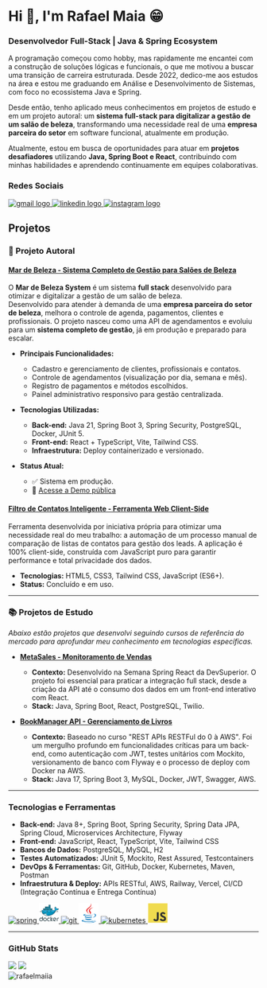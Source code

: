 # Hi 👋, I'm Rafael Maia 😁

### Desenvolvedor Full-Stack | Java & Spring Ecosystem

A programação começou como hobby, mas rapidamente me encantei com a construção de soluções lógicas e funcionais, o que me motivou a buscar uma transição de carreira estruturada. Desde 2022, dedico-me aos estudos na área e estou me graduando em Análise e Desenvolvimento de Sistemas, com foco no ecossistema Java e Spring.

Desde então, tenho aplicado meus conhecimentos em projetos de estudo e em um projeto autoral: um **sistema full-stack para digitalizar a gestão de um salão de beleza**, transformando uma necessidade real de uma **empresa parceira do setor** em software funcional, atualmente em produção.

Atualmente, estou em busca de oportunidades para atuar em **projetos desafiadores** utilizando **Java, Spring Boot e React**, contribuindo com minhas habilidades e aprendendo continuamente em equipes colaborativas.

### Redes Sociais
<div align="left">
  <a href="mailto:rafaelmaia.developer@gmail.com" target="blank">
    <img src="https://img.shields.io/static/v1?message=Gmail&logo=gmail&label=&color=D14836&logoColor=white&labelColor=&style=for-the-badge" height="35" alt="gmail logo"/>
  </a>
  <a href="https://linkedin.com/in/rafaelmaiia" target="blank">
    <img src="https://img.shields.io/static/v1?message=LinkedIn&logo=linkedin&label=&color=0077B5&logoColor=white&labelColor=&style=for-the-badge" height="35" alt="linkedin logo"/>
  </a>
  <a href="https://instagram.com/_rafaelmaiia/" target="blank">
    <img src="https://img.shields.io/static/v1?message=Instagram&logo=instagram&label=&color=E4405F&logoColor=white&labelColor=&style=for-the-badge" height="35" alt="instagram logo"/>
  </a>
</div>

## Projetos

### 🌟 Projeto Autoral

#### [Mar de Beleza - Sistema Completo de Gestão para Salões de Beleza](https://github.com/rafaelmaiia/portfolio-mar-de-beleza)
O **Mar de Beleza System** é um sistema **full stack** desenvolvido para otimizar e digitalizar a gestão de um salão de beleza.  
Desenvolvido para atender à demanda de uma **empresa parceira do setor de beleza**, melhora o controle de agenda, pagamentos, clientes e profissionais. O projeto nasceu como uma API de agendamentos e evoluiu para um **sistema completo de gestão**, já em produção e preparado para escalar.

* **Principais Funcionalidades:**
  * Cadastro e gerenciamento de clientes, profissionais e contatos.
  * Controle de agendamentos (visualização por dia, semana e mês).
  * Registro de pagamentos e métodos escolhidos.
  * Painel administrativo responsivo para gestão centralizada.

* **Tecnologias Utilizadas:**
  * **Back-end:** Java 21, Spring Boot 3, Spring Security, PostgreSQL, Docker, JUnit 5.
  * **Front-end:** React + TypeScript, Vite, Tailwind CSS.
  * **Infraestrutura:** Deploy containerizado e versionado.

* **Status Atual:**
  * ✅ Sistema em produção.
  * 🚀 <a href="https://beauty-manager-demo.vercel.app/" target="_blank">Acesse a Demo pública</a>

#### [Filtro de Contatos Inteligente - Ferramenta Web Client-Side](https://github.com/rafaelmaiia/whatsapp-leads-cleaner)
Ferramenta desenvolvida por iniciativa própria para otimizar uma necessidade real do meu trabalho: a automação de um processo manual de comparação de listas de contatos para gestão dos leads. A aplicação é 100% client-side, construída com JavaScript puro para garantir performance e total privacidade dos dados.

* **Tecnologias:** HTML5, CSS3, Tailwind CSS, JavaScript (ES6+).
* **Status:** Concluído e em uso.

---

### 📚 Projetos de Estudo
*Abaixo estão projetos que desenvolvi seguindo cursos de referência do mercado para aprofundar meu conhecimento em tecnologias específicas.*

* **[MetaSales - Monitoramento de Vendas](https://github.com/rafaelmaiia/dsmeta)**
    * **Contexto:** Desenvolvido na Semana Spring React da DevSuperior. O projeto foi essencial para praticar a integração full stack, desde a criação da API até o consumo dos dados em um front-end interativo com React.
    * **Stack:** Java, Spring Boot, React, PostgreSQL, Twilio.

* **[BookManager API - Gerenciamento de Livros](https://github.com/rafaelmaiia/rest-with-springboot-erudio)**
    * **Contexto:** Baseado no curso "REST APIs RESTFul do 0 à AWS". Foi um mergulho profundo em funcionalidades críticas para um back-end, como autenticação com JWT, testes unitários com Mockito, versionamento de banco com Flyway e o processo de deploy com Docker na AWS.
    * **Stack:** Java 17, Spring Boot 3, MySQL, Docker, JWT, Swagger, AWS.

---

### Tecnologias e Ferramentas

* **Back-end:** Java 8+, Spring Boot, Spring Security, Spring Data JPA, Spring Cloud, Microservices Architecture, Flyway
* **Front-end:** JavaScript, React, TypeScript, Vite, Tailwind CSS 
* **Bancos de Dados:** PostgreSQL, MySQL, H2  
* **Testes Automatizados:** JUnit 5, Mockito, Rest Assured, Testcontainers  
* **DevOps & Ferramentas:** Git, GitHub, Docker, Kubernetes, Maven, Postman  
* **Infraestrutura & Deploy:** APIs RESTful, AWS, Railway, Vercel, CI/CD (Integração Contínua e Entrega Contínua)

<p align="left"> 
  <a href="https://spring.io/" target="_blank" rel="noreferrer"> 
    <img src="https://www.vectorlogo.zone/logos/springio/springio-icon.svg" alt="spring" width="40" height="40"/> 
  </a> 
  <a href="https://www.docker.com/" target="_blank" rel="noreferrer">
    <img src="https://raw.githubusercontent.com/devicons/devicon/master/icons/docker/docker-original-wordmark.svg" alt="docker" width="40" height="40"/> 
  </a> 
  <a href="https://git-scm.com/" target="_blank" rel="noreferrer">
    <img src="https://www.vectorlogo.zone/logos/git-scm/git-scm-icon.svg" alt="git" width="40" height="40"/> 
  </a> 
  </a>
  <a href="https://www.java.com" target="_blank" rel="noreferrer">
    <img src="https://raw.githubusercontent.com/devicons/devicon/master/icons/java/java-original.svg" alt="java" width="40" height="40"/> 
  </a> 
  <a href="https://kubernetes.io" target="_blank" rel="noreferrer">
    <img src="https://www.vectorlogo.zone/logos/kubernetes/kubernetes-icon.svg" alt="kubernetes" width="40" height="40"/> 
  </a> 
  <a href="https://developer.mozilla.org/en-US/docs/Web/JavaScript" target="_blank" rel="noreferrer">
    <img src="https://raw.githubusercontent.com/devicons/devicon/master/icons/javascript/javascript-original.svg" alt="javascript" width="40" height="40"/> 
  </a> 
</p>

---

### GitHub Stats

![](https://github-readme-stats.vercel.app/api?username=rafaelmaiia&theme=dark&hide_border=false&include_all_commits=true&count_private=true)
![](https://github-readme-streak-stats.herokuapp.com/?user=rafaelmaiia&theme=dark&hide_border=false)
<br/>
<img align="center" src="https://github-readme-stats.vercel.app/api/top-langs?username=rafaelmaiia&show_icons=true&locale=en&layout=compact&theme=dark" alt="rafaelmaiia" />
